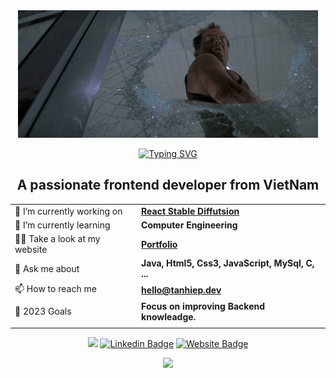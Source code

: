 <div align="center">
  
  <img src="https://github.com/centopw/centopw/blob/master/assets/image/gif.gif" />
  
  <a href="https://git.io/typing-svg"><img src="https://readme-typing-svg.demolab.com?font=Fira+Code&weight=700&duration=2000&pause=1000&color=F7F7F7&center=true&vCenter=true&width=435&lines=Hey%F0%9F%91%8B%2C+I'm+Hiep+Nguyen+-+aka+Cento;Welcome+to+My+Github+profile!" alt="Typing SVG" /></a>
</div>

<h2 align="center">A passionate frontend developer from VietNam</h2>

<div align="center">

|         |                    |
| ------- | ------------------ |
| 🔭 I’m currently working on   | **[React Stable Diffutsion]([https://tanhiep.dev](https://github.com/centopw/React-Stable-Diffutsion))** |
| 🌱 I’m currently learning   | **Computer Engineering**                |
| 👨‍💻 Take a look at my website   | **[Portfolio](https://tanhiep.dev/)** |
| 💬 Ask me about    | **Java, Html5, Css3, JavaScript, MySql, C, ...**                |
| 📫 How to reach me    | **hello@tanhiep.dev**                |
| 🥅 2023 Goals     |   **Focus on improving Backend knowleadge.** |
|         |                    |

[![](https://visitcount.itsvg.in/api?id=centopw&label=Profile%20Views&color=12&pretty=true)](https://visitcount.itsvg.in)
[![Linkedin Badge](https://img.shields.io/badge/-LinkedIn-0d1117?style=flat&logo=Linkedin&logoColor=white)](https://linkedin.com/in/cento)
[![Website Badge](https://img.shields.io/badge/Website-0d1117?style=flat&logo=google-chrome&logoColor=white)](https://tanhiep.dev/)
  
</div>


<p align="center">
  <img src="https://github-readme-streak-stats.herokuapp.com?user=centopw&theme=material-palenight&date_format=M%20j%5B%2C%20Y%5D" />
</p>

[website]: https://tanhiep.dev
[twitter]: https://twitter.com/centoppw
[instagram]: https://www.instagram.com/centopw
[linkedin]: https://linkedin.com/in/cento
